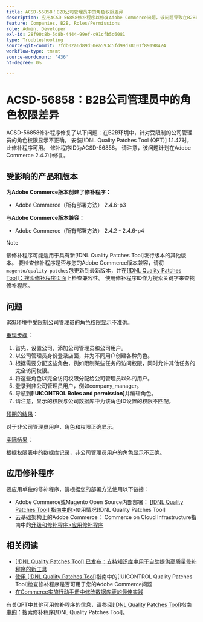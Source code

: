 ```yaml
---
title: ACSD-56858：B2B公司管理员中的角色权限差异
description: 应用ACSD-56858修补程序以修复Adobe Commerce问题，该问题导致在B2B环境中，角色权限无法正确显示给受限制的公司管理员。
feature: Companies, B2B, Roles/Permissions
role: Admin, Developer
exl-id: 28f90c8b-5d8b-4444-99ef-c91cfb5d6081
type: Troubleshooting
source-git-commit: 7fdb02a6d89d50ea593c5fd99d78101f89198424
workflow-type: tm+mt
source-wordcount: '436'
ht-degree: 0%

---
```


# ACSD-56858：B2B公司管理员中的角色权限差异

ACSD-56858修补程序修复了以下问题：在B2B环境中，针对受限制的公司管理员的角色权限显示不正确。 安装[!DNL Quality Patches Tool (QPT)] 1.1.47时，此修补程序可用。 修补程序ID为ACSD-56858。 请注意，该问题计划在Adobe Commerce 2.4.7中修复。

## 受影响的产品和版本

**为Adobe Commerce版本创建了修补程序：**

* Adobe Commerce（所有部署方法） 2.4.6-p3

**与Adobe Commerce版本兼容：**

* Adobe Commerce（所有部署方法） 2.4.2 - 2.4.6-p4

>[!NOTE]
>
>该修补程序可能适用于具有新[!DNL Quality Patches Tool]发行版本的其他版本。 要检查修补程序是否与您的Adobe Commerce版本兼容，请将`magento/quality-patches`包更新到最新版本，并在[[!DNL Quality Patches Tool]：搜索修补程序页面](https://experienceleague.adobe.com/tools/commerce-quality-patches/index.html?lang=zh-Hans)上检查兼容性。 使用修补程序ID作为搜索关键字来查找修补程序。

## 问题

B2B环境中受限制公司管理员的角色权限显示不准确。

<u>重现步骤</u>：

1. 首先，设置公司，添加公司管理员和公司用户。
1. 以公司管理员身份登录店面，并为不同用户创建各种角色。
1. 根据需要分配这些角色，例如限制某些任务的访问权限，同时允许其他任务的完全访问权限。
1. 将这些角色以完全访问权限分配给公司管理员以外的用户。
1. 登录到非公司管理员用户，例如company_manager。
1. 导航到&#x200B;**[!UICONTROL Roles and permission]**&#x200B;并编辑角色。
1. 请注意，显示的权限与公司数据库中为该角色ID设置的权限不匹配。

<u>预期的结果</u>：

对于非公司管理员用户，角色和权限正确显示。

<u>实际结果</u>：

根据权限表中的数据库记录，非公司管理员用户的角色显示不正确。

## 应用修补程序

要应用单独的修补程序，请根据您的部署方法使用以下链接：

* Adobe Commerce或Magento Open Source内部部署： [[!DNL Quality Patches Tool] 指南中的](/help/tools/quality-patches-tool/usage.md)>使用情况[!DNL Quality Patches Tool]
* 云基础架构上的Adobe Commerce： Commerce on Cloud Infrastructure指南中的[升级和修补程序>应用修补程序](https://experienceleague.adobe.com/docs/commerce-cloud-service/user-guide/develop/upgrade/apply-patches.html?lang=zh-Hans)

## 相关阅读

* [[!DNL Quality Patches Tool] 已发布：支持知识库中用于自助提供高质量修补程序的新工具](https://experienceleague.adobe.com/zh-hans/docs/commerce-operations/tools/quality-patches-tool/quality-patches-tool-to-self-serve-quality-patches)
* [使用 [!DNL Quality Patches Tool]](/help/tools/quality-patches-tool/patches-available-in-qpt/check-patch-for-magento-issue-with-magento-quality-patches.md)指南中的[!UICONTROL Quality Patches Tool]检查修补程序是否可用于您的Adobe Commerce问题
* [在Commerce实施行动手册中修改数据库表的最佳实践](https://experienceleague.adobe.com/zh-hans/docs/commerce-operations/implementation-playbook/best-practices/development/modifying-core-and-third-party-tables#why-adobe-recommends-avoiding-modifications)

有关QPT中其他可用修补程序的信息，请参阅[[!DNL Quality Patches Tool]指南中的](https://experienceleague.adobe.com/tools/commerce-quality-patches/index.html?lang=zh-Hans)：搜索修补程序[!DNL Quality Patches Tool]。
